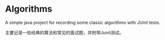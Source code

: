 Algorithms
==========

A simple java project for recording some classic algorithms with JUnit tests.

主要记录一些经典的算法和常见的面试题，并附带Junit测试。
